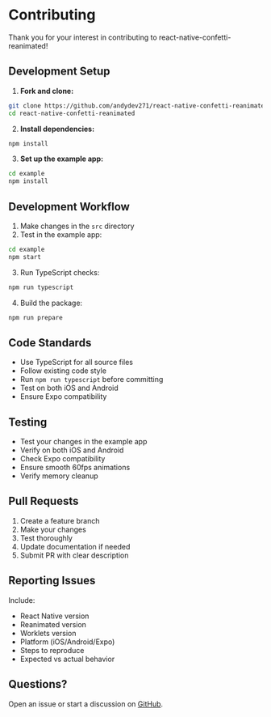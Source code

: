 # Contributing

Thank you for your interest in contributing to react-native-confetti-reanimated!

## Development Setup

1. **Fork and clone:**
```bash
git clone https://github.com/andydev271/react-native-confetti-reanimated.git
cd react-native-confetti-reanimated
```

2. **Install dependencies:**
```bash
npm install
```

3. **Set up the example app:**
```bash
cd example
npm install
```

## Development Workflow

1. Make changes in the `src` directory
2. Test in the example app:
```bash
cd example
npm start
```

3. Run TypeScript checks:
```bash
npm run typescript
```

4. Build the package:
```bash
npm run prepare
```

## Code Standards

- Use TypeScript for all source files
- Follow existing code style
- Run `npm run typescript` before committing
- Test on both iOS and Android
- Ensure Expo compatibility

## Testing

- Test your changes in the example app
- Verify on both iOS and Android
- Check Expo compatibility
- Ensure smooth 60fps animations
- Verify memory cleanup

## Pull Requests

1. Create a feature branch
2. Make your changes
3. Test thoroughly
4. Update documentation if needed
5. Submit PR with clear description

## Reporting Issues

Include:
- React Native version
- Reanimated version
- Worklets version
- Platform (iOS/Android/Expo)
- Steps to reproduce
- Expected vs actual behavior

## Questions?

Open an issue or start a discussion on [GitHub](https://github.com/andydev271/react-native-confetti-reanimated/discussions).
